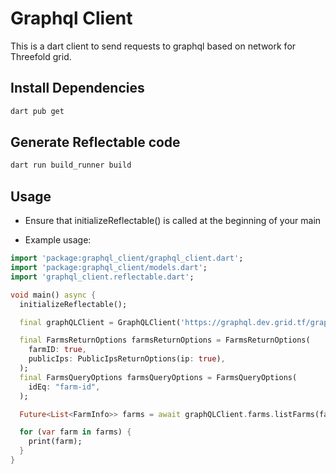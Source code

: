 # Graphql Client

This is a dart client to send requests to graphql based on network for Threefold grid.

## Install Dependencies

``` bash
dart pub get
```

## Generate Reflectable code

```bash
dart run build_runner build
```

## Usage

- Ensure that initializeReflectable() is called at the beginning of your main

- Example usage:

```dart
import 'package:graphql_client/graphql_client.dart';
import 'package:graphql_client/models.dart';
import 'graphql_client.reflectable.dart';

void main() async {
  initializeReflectable();

  final graphQLClient = GraphQLClient('https://graphql.dev.grid.tf/graphql');

  final FarmsReturnOptions farmsReturnOptions = FarmsReturnOptions(
    farmID: true,
    publicIps: PublicIpsReturnOptions(ip: true),
  );
  final FarmsQueryOptions farmsQueryOptions = FarmsQueryOptions(
    idEq: "farm-id",
  );

  Future<List<FarmInfo>> farms = await graphQLClient.farms.listFarms(farmsQueryOptions, farmsReturnOptions);

  for (var farm in farms) {
    print(farm);
  } 
}
```

